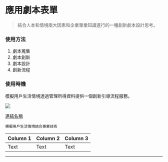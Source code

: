 # 應用劇本表單

> 結合人本和情境兩大因素和企業專業知識進行的一種創新劇本設計思考。




### 使用方法

1. 劇本蒐集
2. 劇本創新
3. 劇本設計
4. 創新流程




### 使用時機
模擬用戶生活情境透過管理所得資料提供一個創新引導流程服務。

![](https://i.imgur.com/jOh5Yey.png)








[連結名稱](https://網址)

```
模擬用戶生活情境結合專業技術

```

| Column 1 | Column 2 | Column 3 |
| -------- | -------- | -------- |
| Text     | Text     | Text     |

---

